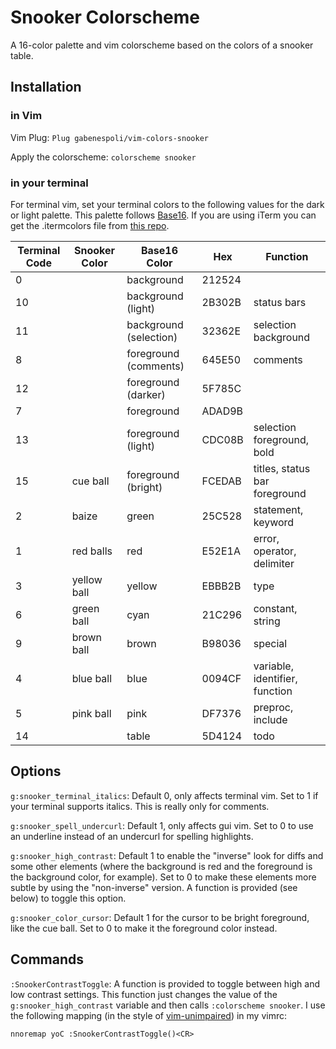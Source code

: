 # Snooker Colorscheme

A 16-color palette and vim colorscheme based on the colors of a snooker table.

## Installation

### in Vim

Vim Plug:
`Plug gabenespoli/vim-colors-snooker`

Apply the colorscheme:
`colorscheme snooker`

### in your terminal

For terminal vim, set your terminal colors to the following values for the dark or light palette. This palette follows [Base16](https://github.com/chriskempson/base16). If you are using iTerm you can get the .itermcolors file from [this repo](https://github.com/gabenespoli/iterm-color-palettes).

| Terminal Code | Snooker Color  | Base16 Color           | Hex    | Function                       |
| ------------- | -------------- | ---------------------- | ------ | -----------------------------  |
| 0             |                | background             | 212524 |                                |
| 10            |                | background (light)     | 2B302B | status bars                    |
| 11            |                | background (selection) | 32362E | selection background           |
| 8             |                | foreground (comments)  | 645E50 | comments                       |
| 12            |                | foreground (darker)    | 5F785C |                                |
| 7             |                | foreground             | ADAD9B |                                |
| 13            |                | foreground (light)     | CDC08B | selection foreground, bold     |
| 15            | cue ball       | foreground (bright)    | FCEDAB | titles, status bar foreground  |
| 2             | baize          | green                  | 25C528 | statement, keyword             |
| 1             | red balls      | red                    | E52E1A | error, operator, delimiter     |
| 3             | yellow ball    | yellow                 | EBBB2B | type                           |
| 6             | green ball     | cyan                   | 21C296 | constant, string               |
| 9             | brown ball     | brown                  | B98036 | special                        |
| 4             | blue ball      | blue                   | 0094CF | variable, identifier, function |
| 5             | pink ball      | pink                   | DF7376 | preproc, include               |
| 14            |                | table                  | 5D4124 | todo                           |

## Options

`g:snooker_terminal_italics`: Default 0, only affects terminal vim. Set to 1 if your terminal supports italics. This is really only for comments.

`g:snooker_spell_undercurl`: Default 1, only affects gui vim. Set to 0 to use an underline instead of an undercurl for spelling highlights.

`g:snooker_high_contrast`: Default 1 to enable the "inverse" look for diffs and some other elements (where the background is red and the foreground is the background color, for example). Set to 0 to make these elements more subtle by using the "non-inverse" version. A function is provided (see below) to toggle this option.

`g:snooker_color_cursor`: Default 1 for the cursor to be bright foreground, like the cue ball. Set to 0 to make it the foreground color instead.

## Commands

`:SnookerContrastToggle`: A function is provided to toggle between high and low contrast settings. This function just changes the value of the `g:snooker_high_contrast` variable and then calls `:colorscheme snooker`. I use the following mapping (in the style of [vim-unimpaired](https://github.com/tpope/vim-unimpaired)) in my vimrc:

```vim
nnoremap yoC :SnookerContrastToggle()<CR>
```
